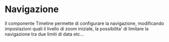 # Navigazione

Il componente Timeline permette di configurare la navigazione, modificando impostazioni quali il livello di zoom iniziale, la possibilita' di limitare la navigazione tra due limiti di data etc...

